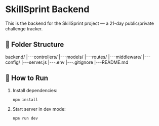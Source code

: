 # SkillSprint Backend

This is the backend for the SkillSprint project — a 21-day public/private challenge tracker.

## 📁 Folder Structure

backend/
|---controllers/
|---models/
|---routes/
|---middleware/
|---config/
|---server.js
|---.env
|---.gitignore
|---README.md


## 🚀 How to Run

1. Install dependencies:
   ```bash
   npm install
   ```


2. Start server in dev mode:
   ```bash
   npm run dev
   ```

 